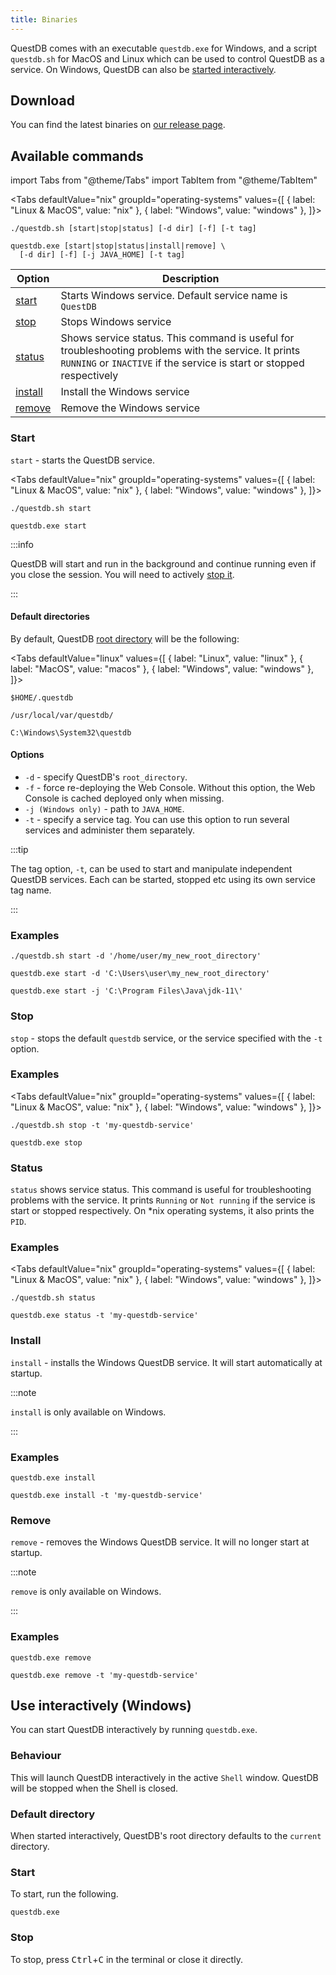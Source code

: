 ```yaml
---
title: Binaries
---
```


QuestDB comes with an executable `questdb.exe` for Windows, and a script
`questdb.sh` for MacOS and Linux which can be used to control QuestDB as a
service. On Windows, QuestDB can also be
[started interactively](#use-interactively-windows).

## Download

You can find the latest binaries on [our release page]({@githubUrl@}/releases).

## Available commands

import Tabs from "@theme/Tabs"
import TabItem from "@theme/TabItem"

<Tabs defaultValue="nix"  groupId="operating-systems" values={[
  { label: "Linux & MacOS", value: "nix" },
  { label: "Windows", value: "windows" },
]}>

<TabItem value="nix">

```shell
./questdb.sh [start|stop|status] [-d dir] [-f] [-t tag]
```

</TabItem>

<TabItem value="windows">

```shell
questdb.exe [start|stop|status|install|remove] \
  [-d dir] [-f] [-j JAVA_HOME] [-t tag]
```

</TabItem>

</Tabs>

| Option              | Description                                                                                                                                                                   |
| ------------------- | ----------------------------------------------------------------------------------------------------------------------------------------------------------------------------- |
| [start](#start)     | Starts Windows service. Default service name is `QuestDB`                                                                                                                     |
| [stop](#stop)       | Stops Windows service                                                                                                                                                         |
| [status](#status)   | Shows service status. This command is useful for troubleshooting problems with the service. It prints `RUNNING` or `INACTIVE` if the service is start or stopped respectively |
| [install](#install) | Install the Windows service                                                                                                                                                   |
| [remove](#remove)   | Remove the Windows service                                                                                                                                                    |

### Start

`start` - starts the QuestDB service.

<Tabs defaultValue="nix" groupId="operating-systems" values={[
  { label: "Linux & MacOS", value: "nix" },
  { label: "Windows", value: "windows" },
]}>

<TabItem value="nix">

```shell
./questdb.sh start
```

</TabItem>

<TabItem value="windows">

```shell
questdb.exe start
```

</TabItem>

</Tabs>

:::info

QuestDB will start and run in the background and continue running even if you
close the session. You will need to actively [stop it](#stop).

:::

#### Default directories

By default, QuestDB [root directory](reference/root-directory-structure.md) will
be the following:

<Tabs defaultValue="linux" values={[
  { label: "Linux", value: "linux" },
  { label: "MacOS", value: "macos" },
  { label: "Windows", value: "windows" },
]}>

<TabItem value="linux">

```shell
$HOME/.questdb
```

</TabItem>

<TabItem value="macos">

```shell
/usr/local/var/questdb/
```

</TabItem>

<TabItem value="windows">

```shell
C:\Windows\System32\questdb
```

</TabItem>

</Tabs>

#### Options

- `-d` - specify QuestDB's `root_directory`.
- `-f` - force re-deploying the Web Console. Without this option, the Web
  Console is cached deployed only when missing.
- `-j (Windows only)` - path to `JAVA_HOME`.
- `-t` - specify a service tag. You can use this option to run several services
  and administer them separately.

:::tip

The tag option, `-t`, can be used to start and manipulate independent QuestDB
services. Each can be started, stopped etc using its own service tag name.

:::

### Examples

```questdb-sql title="Linux & MacOS - custom root_directory"
./questdb.sh start -d '/home/user/my_new_root_directory'
```

```questdb-sql title="Windows - custom root_directory"
questdb.exe start -d 'C:\Users\user\my_new_root_directory'
```

```questdb-sql title="Windows - custom JAVA_HOME"
questdb.exe start -j 'C:\Program Files\Java\jdk-11\'
```

### Stop

`stop` - stops the default `questdb` service, or the service specified with the
`-t` option.

### Examples

<Tabs defaultValue="nix" groupId="operating-systems" values={[
  { label: "Linux & MacOS", value: "nix" },
  { label: "Windows", value: "windows" },
]}>

<TabItem value="nix">

```shell
./questdb.sh stop -t 'my-questdb-service'
```

</TabItem>

<TabItem value="windows">

```shell
questdb.exe stop
```

</TabItem>

</Tabs>

### Status

`status` shows service status. This command is useful for troubleshooting
problems with the service. It prints `Running` or `Not running` if the service
is start or stopped respectively. On \*nix operating systems, it also prints the
`PID`.

### Examples

<Tabs defaultValue="nix"  groupId="operating-systems" values={[
  { label: "Linux & MacOS", value: "nix" },
  { label: "Windows", value: "windows" },
]}>

<TabItem value="nix">

```shell
./questdb.sh status
```

</TabItem>

<TabItem value="windows">

```shell
questdb.exe status -t 'my-questdb-service'
```

</TabItem>

</Tabs>

### Install

`install` - installs the Windows QuestDB service. It will start automatically at
startup.

:::note

`install` is only available on Windows.

:::

### Examples

```questdb-sql title="Default service"
questdb.exe install
```

```questdb-sql title="Specific tag"
questdb.exe install -t 'my-questdb-service'
```

### Remove

`remove` - removes the Windows QuestDB service. It will no longer start at
startup.

:::note

`remove` is only available on Windows.

:::

### Examples

```questdb-sql title="Default service"
questdb.exe remove
```

```questdb-sql title="Specific tag"
questdb.exe remove -t 'my-questdb-service'
```

## Use interactively (Windows)

You can start QuestDB interactively by running `questdb.exe`.

### Behaviour

This will launch QuestDB interactively in the active `Shell` window. QuestDB
will be stopped when the Shell is closed.

### Default directory

When started interactively, QuestDB's root directory defaults to the `current`
directory.

### Start

To start, run the following.

```questdb-sql
questdb.exe
```

### Stop

To stop, press <kbd>Ctrl</kbd>+<kbd>C</kbd> in the terminal or close it
directly.
